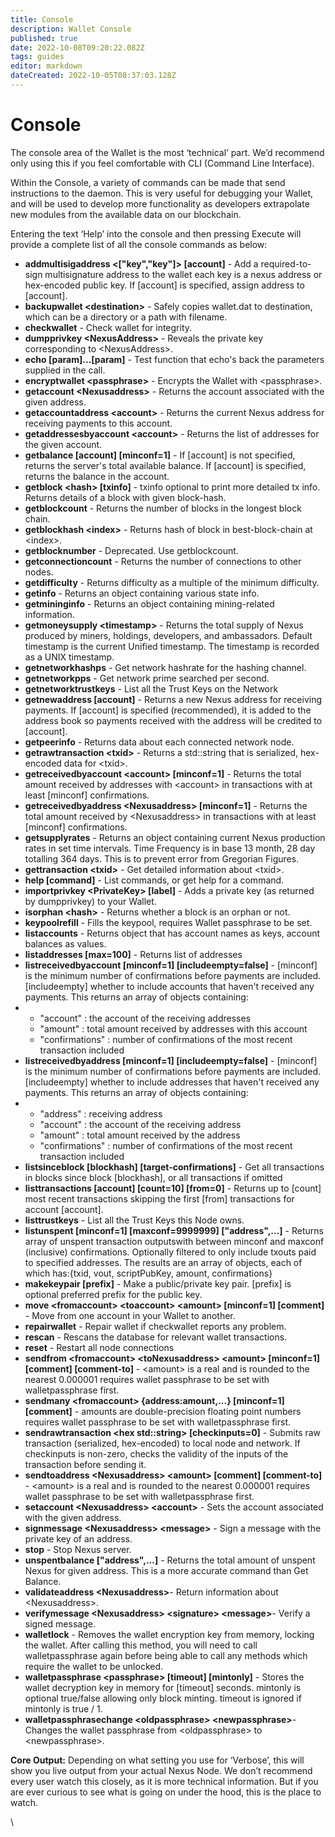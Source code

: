 ```yaml
---
title: Console
description: Wallet Console
published: true
date: 2022-10-08T09:20:22.082Z
tags: guides
editor: markdown
dateCreated: 2022-10-05T08:37:03.128Z
---
```


# Console

The console area of the Wallet is the most ‘technical’ part. We’d recommend only using this if you feel comfortable with CLI (Command Line Interface).

Within the Console, a variety of commands can be made that send instructions to the daemon. This is very useful for debugging your Wallet, and will be used to develop more functionality as developers extrapolate new modules from the available data on our blockchain.

Entering the text ‘Help’ into the console and then pressing Execute will provide a complete list of all the console commands as below:

* **addmultisigaddress <\["key","key"]> \[account]** - Add a required-to-sign multisignature address to the wallet each key is a nexus address or hex-encoded public key. If \[account] is specified, assign address to \[account].
* **backupwallet \<destination>** - Safely copies wallet.dat to destination, which can be a directory or a path with filename.
* **checkwallet** - Check wallet for integrity.
* **dumpprivkey \<NexusAddress>** - Reveals the private key corresponding to \<NexusAddress>.
* **echo \[param]...\[param]** - Test function that echo's back the parameters supplied in the call.
* **encryptwallet \<passphrase>** - Encrypts the Wallet with \<passphrase>.
* **getaccount \<Nexusaddress>** - Returns the account associated with the given address.
* **getaccountaddress \<account>** - Returns the current Nexus address for receiving payments to this account.
* **getaddressesbyaccount \<account>** - Returns the list of addresses for the given account.
* **getbalance \[account] \[minconf=1]** - If \[account] is not specified, returns the server's total available balance. If \[account] is specified, returns the balance in the account.
* **getblock \<hash> \[txinfo]** - txinfo optional to print more detailed tx info. Returns details of a block with given block-hash.
* **getblockcount** - Returns the number of blocks in the longest block chain.
* **getblockhash \<index>** - Returns hash of block in best-block-chain at \<index>.
* **getblocknumber** - Deprecated. Use getblockcount.
* **getconnectioncount** - Returns the number of connections to other nodes.
* **getdifficulty** - Returns difficulty as a multiple of the minimum difficulty.
* **getinfo** - Returns an object containing various state info.
* **getmininginfo** - Returns an object containing mining-related information.
* **getmoneysupply \<timestamp>** - Returns the total supply of Nexus produced by miners, holdings, developers, and ambassadors. Default timestamp is the current Unified timestamp. The timestamp is recorded as a UNIX timestamp.
* **getnetworkhashps** - Get network hashrate for the hashing channel.
* **getnetworkpps** - Get network prime searched per second.
* **getnetworktrustkeys** - List all the Trust Keys on the Network
* **getnewaddress \[account]** - Returns a new Nexus address for receiving payments. If \[account] is specified (recommended), it is added to the address book so payments received with the address will be credited to \[account].
* **getpeerinfo** - Returns data about each connected network node.
* **getrawtransaction \<txid>** - Returns a std::string that is serialized, hex-encoded data for \<txid>.
* **getreceivedbyaccount \<account> \[minconf=1]** - Returns the total amount received by addresses with \<account> in transactions with at least \[minconf] confirmations.
* **getreceivedbyaddress \<Nexusaddress> \[minconf=1]** - Returns the total amount received by \<Nexusaddress> in transactions with at least \[minconf] confirmations.
* **getsupplyrates** - Returns an object containing current Nexus production rates in set time intervals. Time Frequency is in base 13 month, 28 day totalling 364 days. This is to prevent error from Gregorian Figures.
* **gettransaction \<txid>** - Get detailed information about \<txid>.
* **help \[command]** - List commands, or get help for a command.
* **importprivkey \<PrivateKey> \[label]** - Adds a private key (as returned by dumpprivkey) to your Wallet.
* **isorphan \<hash>** - Returns whether a block is an orphan or not.
* **keypoolrefill** - Fills the keypool, requires Wallet passphrase to be set.
* **listaccounts** - Returns object that has account names as keys, account balances as values.
* **listaddresses \[max=100]** - Returns list of addresses
* **listreceivedbyaccount \[minconf=1] \[includeempty=false]** - \[minconf] is the minimum number of confirmations before payments are included. \[includeempty] whether to include accounts that haven't received any payments. This returns an array of objects containing:
*
  * "account" : the account of the receiving addresses
  * "amount" : total amount received by addresses with this account
  * "confirmations" : number of confirmations of the most recent transaction included
* **listreceivedbyaddress \[minconf=1] \[includeempty=false]** - \[minconf] is the minimum number of confirmations before payments are included. \[includeempty] whether to include addresses that haven't received any payments. This returns an array of objects containing:
*
  * "address" : receiving address
  * "account" : the account of the receiving address
  * "amount" : total amount received by the address
  * "confirmations" : number of confirmations of the most recent transaction included
* **listsinceblock \[blockhash] \[target-confirmations]** - Get all transactions in blocks since block \[blockhash], or all transactions if omitted
* **listtransactions \[account] \[count=10] \[from=0]** - Returns up to \[count] most recent transactions skipping the first \[from] transactions for account \[account].
* **listtrustkeys** - List all the Trust Keys this Node owns.
* **listunspent \[minconf=1] \[maxconf=9999999] \["address",...]** - Returns array of unspent transaction outputswith between minconf and maxconf (inclusive) confirmations. Optionally filtered to only include txouts paid to specified addresses. The results are an array of objects, each of which has:{txid, vout, scriptPubKey, amount, confirmations}
* **makekeypair \[prefix]** - Make a public/private key pair. \[prefix] is optional preferred prefix for the public key.
* **move \<fromaccount> \<toaccount> \<amount> \[minconf=1] \[comment]** - Move from one account in your Wallet to another.
* **repairwallet** - Repair wallet if checkwallet reports any problem.
* **rescan** - Rescans the database for relevant wallet transactions.
* **reset** - Restart all node connections
* **sendfrom \<fromaccount> \<toNexusaddress> \<amount> \[minconf=1] \[comment] \[comment-to]** - \<amount> is a real and is rounded to the nearest 0.000001 requires wallet passphrase to be set with walletpassphrase first.
* **sendmany \<fromaccount> {address:amount,...} \[minconf=1] \[comment]** - amounts are double-precision floating point numbers requires wallet passphrase to be set with walletpassphrase first.
* **sendrawtransaction \<hex std::string> \[checkinputs=0]** - Submits raw transaction (serialized, hex-encoded) to local node and network. If checkinputs is non-zero, checks the validity of the inputs of the transaction before sending it.
* **sendtoaddress \<Nexusaddress> \<amount> \[comment] \[comment-to]** - \<amount> is a real and is rounded to the nearest 0.000001 requires wallet passphrase to be set with walletpassphrase first.
* **setaccount \<Nexusaddress> \<account>** - Sets the account associated with the given address.
* **signmessage \<Nexusaddress> \<message>** - Sign a message with the private key of an address.
* **stop** - Stop Nexus server.
* **unspentbalance \["address",...]** - Returns the total amount of unspent Nexus for given address. This is a more accurate command than Get Balance.
* **validateaddress \<Nexusaddress>**- Return information about \<Nexusaddress>.
* **verifymessage \<Nexusaddress> \<signature> \<message>**- Verify a signed message.
* **walletlock** - Removes the wallet encryption key from memory, locking the wallet. After calling this method, you will need to call walletpassphrase again before being able to call any methods which require the wallet to be unlocked.
* **walletpassphrase \<passphrase> \[timeout] \[mintonly]** - Stores the wallet decryption key in memory for \[timeout] seconds. mintonly is optional true/false allowing only block minting. timeout is ignored if mintonly is true / 1.
* **walletpassphrasechange \<oldpassphrase> \<newpassphrase>**- Changes the wallet passphrase from \<oldpassphrase> to \<newpassphrase>.

**Core Output:** Depending on what setting you use for ‘Verbose’, this will show you live output from your actual Nexus Node. We don’t recommend every user watch this closely, as it is more technical information. But if you are ever curious to see what is going on under the hood, this is the place to watch.

\
